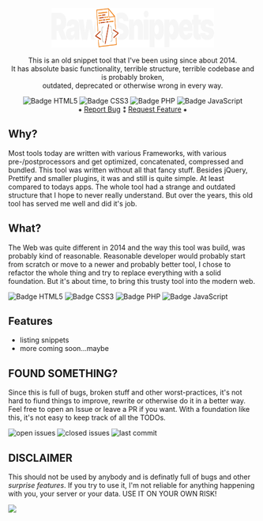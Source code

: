 <div align="center">
  <a href="https://github.com/rawsta/RawSnippets">
    <img src="https://github.com/rawsta/RawSnippets/blob/main/assets/svg/RawSnippets.svg" alt="RawSnippets Logo" width="330" height="80">
  </a>

  <p align="center">
    This is an old snippet tool that I've been using since about 2014.<br />
It has absolute basic functionality, terrible structure, terrible codebase and is probably broken,<br />
outdated, deprecated or otherwise wrong in every way.  </p>

![Badge HTML5](https://img.shields.io/badge/HTML5-E34F26?style=for-the-badge&logo=html5&logoColor=white) ![Badge CSS3](https://img.shields.io/badge/CSS3-1572B6?style=for-the-badge&logo=css3&logoColor=white) ![Badge PHP](https://img.shields.io/badge/PHP_%5E7.2-777BB4?style=for-the-badge&logo=php&logoColor=white) ![Badge JavaScript](https://img.shields.io/badge/JavaScript-F7DF1E?style=for-the-badge&logo=javascript&logoColor=black)
<br />
    &#8277;
    <a href="https://github.com/rawsta/RawSnippets/issues">Report Bug</a>
    &#8273;
    <a href="https://github.com/rawsta/RawSnippets/issues">Request Feature</a>
    &#8277;
</div>

## Why?

Most tools today are written with various Frameworks, with various pre-/postprocessors and get optimized, concatenated, compressed and bundled.
This tool was written without all that fancy stuff.
Besides jQuery, Prettify and smaller plugins, it was and still is quite simple. At least compared to todays apps.
The whole tool had a strange and outdated structure that I hope to never really understand.
But over the years, this old tool has served me well and did it's job.

## What?

The Web was quite different in 2014 and the way this tool was build, was probably kind of reasonable.
Reasonable developer would probably start from scratch or move to a newer and probably better tool, I chose to refactor the whole thing and try to replace everything with a solid foundation.
But it's about time, to bring this trusty tool into the modern web.

![Badge HTML5](https://img.shields.io/badge/HTML5-E34F26?style=for-the-badge&logo=html5&logoColor=white) ![Badge CSS3](https://img.shields.io/badge/CSS3-1572B6?style=for-the-badge&logo=css3&logoColor=white) ![Badge PHP](https://img.shields.io/badge/PHP_%5E7.2-777BB4?style=for-the-badge&logo=php&logoColor=white) ![Badge JavaScript](https://img.shields.io/badge/JavaScript-F7DF1E?style=for-the-badge&logo=javascript&logoColor=black)

## Features

 * listing snippets
 * more coming soon...maybe

## FOUND SOMETHING?

Since this is full of bugs, broken stuff and other worst-practices, it's not hard to fiund things to improve, rewrite or otherwise do it in a better way. Feel free to open an Issue or leave a PR if you want. With a foundation like this, it's not easy to keep track of all the TODOs.

![open issues](https://img.shields.io/github/issues-raw/rawsta/RawSnippets?style=for-the-badge&logo=github) ![closed issues](https://img.shields.io/github/issues-closed-raw/rawsta/RawSnippets?style=for-the-badge&logo=github) ![last commit](https://img.shields.io/github/last-commit/rawsta/rawsnippets?style=for-the-badge&logo=github)

## DISCLAIMER

This should not be used by anybody and is definatly full of bugs and other *surprise features*.
If you try to use it, I'm not reliable for anything happening with you, your server or your data.
USE IT ON YOUR OWN RISK!

 <a href="LICENSE"><img src="https://img.shields.io/badge/License-GPLv3-yellow.svg?style=for-the-badge"></a>
